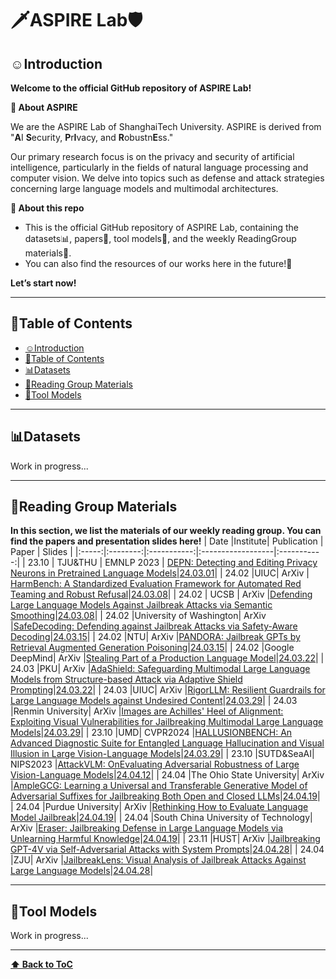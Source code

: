 # 🗡ASPIRE Lab🛡️

## <a name="introduction"></a> ☺️Introduction

**Welcome to the official GitHub repository of ASPIRE Lab!**

**🔭 About ASPIRE**

We are the ASPIRE Lab of ShanghaiTech University. ASPIRE is derived from "**A**I **S**ecurity, **P**r**I**vacy, and **R**obustn**E**ss." 

Our primary research focus is on the privacy and security of artificial intelligence, particularly in the fields of natural language processing and computer vision. We delve into topics such as defense and attack strategies concerning large language models and multimodal architectures.

**🚩 About this repo**
- This is the official GitHub repository of ASPIRE Lab, containing the datasets📊, papers📑, tool models🤖, and the weekly ReadingGroup materials📖.
- You can also find the resources of our works here in the future!🌟

**Let’s start now!**

---

## <a name="table-of-contents">🧭Table of Contents

- [☺️Introduction](#introduction)
- [🚀Table of Contents](#table-of-contents)
- [📊Datasets](#datasets)
- [📖Reading Group Materials](#reading-group-materials)
- [🤖Tool Models](#tool-models)
 


---
## 📊Datasets


Work in progress...

---
## 📖Reading Group Materials
**In this section, we list the materials of our weekly reading group. You can find the papers and presentation slides here!**
| Date  |Institute| Publication |        Paper        |    Slides   |
|:-----:|:--------:|:-----------:|:------------------|:-----------:|
| 23.10 | TJU&THU | EMNLP 2023  | [DEPN: Detecting and Editing Privacy Neurons in Pretrained Language Models](https://arxiv.org/pdf/2310.20138.pdf)|[24.03.01](https://github.com/LabASPIRE/LabASPIRE/blob/main/ReadingGroup/Slide/DEPN.pdf)|
| 24.02 |UIUC| ArXiv | [HarmBench: A Standardized Evaluation Framework for Automated Red Teaming and Robust Refusal](https://arxiv.org/pdf/2402.04249.pdf)|[24.03.08](https://github.com/LabASPIRE/LabASPIRE/blob/main/ReadingGroup/Slide/HarmBench.pdf)|
| 24.02 | UCSB | ArXiv |[Defending Large Language Models Against Jailbreak Attacks via Semantic Smoothing](https://arxiv.org/pdf/2402.16192.pdf)|[24.03.08](https://github.com/LabASPIRE/LabASPIRE/blob/main/ReadingGroup/Slide/Semantic%20Smoothing%20.pdf)|
| 24.02 |University of Washington| ArXiv |[SafeDecoding: Defending against Jailbreak Attacks via Safety-Aware Decoding](https://arxiv.org/pdf/2402.08983.pdf)|[24.03.15](https://github.com/LabASPIRE/LabASPIRE/blob/main/ReadingGroup/Slide/SafeDecoding%26PANDORA.pdf)|
| 24.02 |NTU| ArXiv |[PANDORA: Jailbreak GPTs by Retrieval Augmented Generation Poisoning](https://arxiv.org/pdf/2402.08416.pdf)|[24.03.15](https://github.com/LabASPIRE/LabASPIRE/blob/main/ReadingGroup/Slide/SafeDecoding%26PANDORA.pdf)|
| 24.02 |Google DeepMind| ArXiv |[Stealing Part of a Production Language Model](https://arxiv.org/pdf/2403.06634.pdf)|[24.03.22](https://github.com/LabASPIRE/LabASPIRE/blob/main/ReadingGroup/Slide/Stealing%20Part%20of%20a%20Production%20Language%20Model.pdf)|
| 24.03 |PKU| ArXiv |[AdaShield: Safeguarding Multimodal Large Language Models from Structure-based Attack via Adaptive Shield Prompting](https://arxiv.org/pdf/2403.09513.pdf)|[24.03.22](https://github.com/LabASPIRE/LabASPIRE/blob/main/ReadingGroup/Slide/Adashield.pdf)|
| 24.03 |UIUC| ArXiv |[RigorLLM: Resilient Guardrails for Large Language Models against Undesired Content](https://arxiv.org/pdf/2403.13031.pdf)|[24.03.29](https://github.com/LabASPIRE/LabASPIRE/blob/main/ReadingGroup/Slide/RigorLLM%26HADES.pdf)|
| 24.03 |Renmin University| ArXiv |[Images are Achilles' Heel of Alignment: Exploiting Visual Vulnerabilities for Jailbreaking Multimodal Large Language Models](https://arxiv.org/pdf/2403.09792.pdf)|[24.03.29](https://github.com/LabASPIRE/LabASPIRE/blob/main/ReadingGroup/Slide/RigorLLM%26HADES.pdf)|
| 23.10 |UMD| CVPR2024 |[HALLUSIONBENCH: An Advanced Diagnostic Suite for Entangled Language Hallucination and Visual Illusion in Large Vision-Language Models](https://arxiv.org/pdf/2310.14566.pdf)|[24.03.29](https://github.com/LabASPIRE/LabASPIRE/blob/main/ReadingGroup/Slide/HallusionBench.pdf)|
| 23.10 |SUTD&SeaAI| NIPS2023 |[AttackVLM: OnEvaluating Adversarial Robustness of Large Vision-Language Models](https://arxiv.org/pdf/2310.14566.pdf)|[24.04.12](https://github.com/LabASPIRE/LabASPIRE/blob/main/ReadingGroup/Slide/AttackVLM.pdf)|
| 24.04 |The Ohio State University| ArXiv |[AmpleGCG: Learning a Universal and Transferable Generative Model of Adversarial Suffixes for Jailbreaking Both Open and Closed LLMs](https://arxiv.org/pdf/2404.07921.pdf)|[24.04.19](https://github.com/LabASPIRE/LabASPIRE/blob/main/ReadingGroup/Slide/RethinkEval%26AmpleGCG.pdf)|
| 24.04 |Purdue University| ArXiv |[Rethinking How to Evaluate Language Model Jailbreak](https://arxiv.org/pdf/2404.06407.pdf)|[24.04.19](https://github.com/LabASPIRE/LabASPIRE/blob/main/ReadingGroup/Slide/RethinkEval%26AmpleGCG.pdf)|
| 24.04 |South China University of Technology| ArXiv |[Eraser: Jailbreaking Defense in Large Language Models via Unlearning Harmful Knowledge](https://arxiv.org/pdf/2404.05880.pdf)|[24.04.19](https://github.com/LabASPIRE/LabASPIRE/blob/main/ReadingGroup/Slide/Eraser.pdf)|
| 23.11 |HUST| ArXiv |[Jailbreaking GPT-4V via Self-Adversarial Attacks with System Prompts](https://arxiv.org/pdf/2311.09127)|[24.04.28](https://github.com/LabASPIRE/LabASPIRE/blob/main/ReadingGroup/Slide/SASP.pdf)|
| 24.04 |ZJU| ArXiv |[JailbreakLens: Visual Analysis of Jailbreak Attacks Against Large Language Models](https://arxiv.org/pdf/2404.08793)|[24.04.28](https://github.com/LabASPIRE/LabASPIRE/blob/main/ReadingGroup/Slide/JailbreakLens.pdf)|


---
## 🤖Tool Models
Work in progress...

---
**[⬆ Back to ToC](#table-of-contents)**
